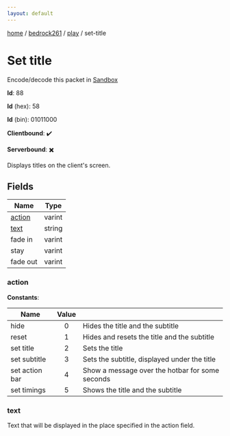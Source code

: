 ```yaml
---
layout: default
---
```


[home](/)  /  [bedrock261](/protocol/bedrock261)  /  [play](/protocol/bedrock261/play)  /  set-title

# Set title

Encode/decode this packet in [Sandbox](../../../sandbox/bedrock261#Play.SetTitle)

**Id**: 88

**Id** (hex): 58

**Id** (bin): 01011000

**Clientbound**: ✔️

**Serverbound**: ✖️

Displays titles on the client's screen.

## Fields

Name | Type
---|---
[action](#action) | varint
[text](#text) | string
fade in | varint
stay | varint
fade out | varint

### action

**Constants**:

Name | Value |  |
---|:---:|---
hide | 0 | Hides the title and the subtitle
reset | 1 | Hides and resets the title and the subtitle
set title | 2 | Sets the title
set subtitle | 3 | Sets the subtitle, displayed under the title
set action bar | 4 | Show a message over the hotbar for some seconds
set timings | 5 | Shows the title and the subtitle

### text

Text that will be displayed in the place specified in the action field.

